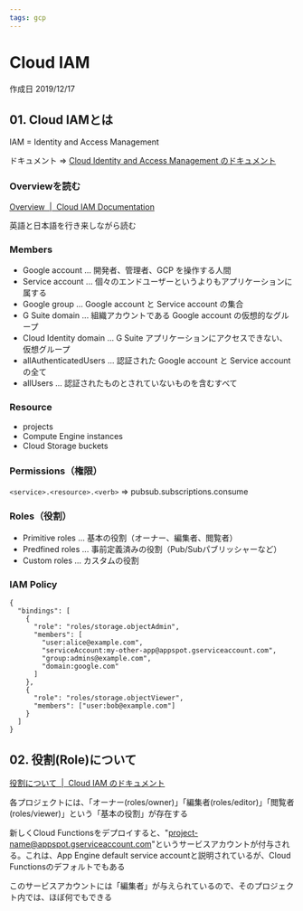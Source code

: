 ```yaml
---
tags: gcp
---
```


# Cloud IAM

作成日 2019/12/17

## 01. Cloud IAMとは

IAM = Identity and Access Management

ドキュメント => [Cloud Identity and Access Management のドキュメント](https://cloud.google.com/iam/docs/?hl=ja)

### Overviewを読む

[Overview  \|  Cloud IAM Documentation](https://cloud.google.com/iam/docs/overview)

英語と日本語を行き来しながら読む

### Members

- Google account ... 開発者、管理者、GCP を操作する人間
- Service account ... 個々のエンドユーザーというよりもアプリケーションに属する
- Google group ... Google account と Service account の集合
- G Suite domain ... 組織アカウントである Google account の仮想的なグループ
- Cloud Identity domain ... G Suite アプリケーションにアクセスできない、仮想グループ
- allAuthenticatedUsers ... 認証された Google account と Service account の全て
- allUsers ... 認証されたものとされていないものを含むすべて

### Resource

- projects
- Compute Engine instances
- Cloud Storage buckets

### Permissions（権限）

`<service>.<resource>.<verb>` => pubsub.subscriptions.consume

### Roles（役割）

- Primitive roles ... 基本の役割（オーナー、編集者、閲覧者）
- Predfined roles ... 事前定義済みの役割（Pub/Subパブリッシャーなど）
- Custom roles ... カスタムの役割

### IAM Policy

```json=
{
  "bindings": [
    {
      "role": "roles/storage.objectAdmin",
      "members": [
        "user:alice@example.com",
        "serviceAccount:my-other-app@appspot.gserviceaccount.com",
        "group:admins@example.com",
        "domain:google.com"
      ]
    },
    {
      "role": "roles/storage.objectViewer",
      "members": ["user:bob@example.com"]
    }
  ]
}
```

## 02. 役割(Role)について

[役割について  \|  Cloud IAM のドキュメント](https://cloud.google.com/iam/docs/understanding-roles?hl=ja#primitive_roles)

各プロジェクトには、「オーナー(roles/owner)」「編集者(roles/editor)」「閲覧者(roles/viewer)」という「基本の役割」が存在する

新しくCloud Functionsをデプロイすると、"project-name@appspot.gserviceaccount.com"というサービスアカウントが付与される。これは、App Engine default service accountと説明されているが、Cloud Functionsのデフォルトでもある

このサービスアカウントには「編集者」が与えられているので、そのプロジェクト内では、ほぼ何でもできる



